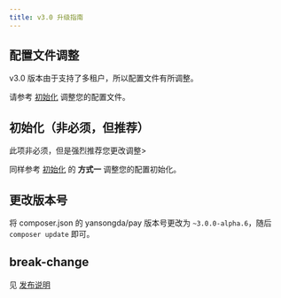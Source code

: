 ```yaml
---
title: v3.0 升级指南
---
```


## 配置文件调整

v3.0 版本由于支持了多租户，所以配置文件有所调整。

请参考 [初始化](/docs/v3/quick-start/init.md) 调整您的配置文件。

## 初始化（非必须，但推荐）

此项非必须，但是强烈推荐您更改调整>

同样参考 [初始化](/docs/v3/quick-start/init.md) 的 **方式一** 调整您的配置初始化。

## 更改版本号

将 composer.json 的 yansongda/pay 版本号更改为 `~3.0.0-alpha.6`，随后 `composer update` 即可。

## break-change

见 [发布说明](/docs/v3/overview/versions.md)

